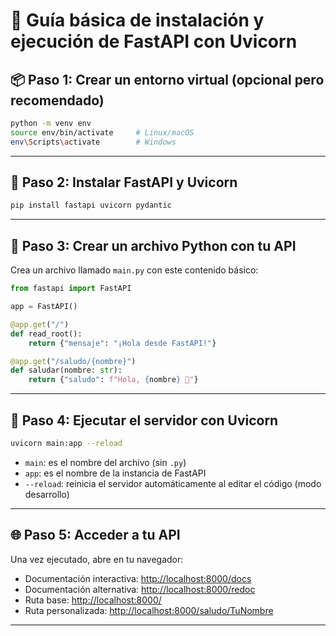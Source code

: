 # 🚀 Guía básica de instalación y ejecución de FastAPI con Uvicorn

## 📦 Paso 1: Crear un entorno virtual (opcional pero recomendado)

```bash
python -m venv env
source env/bin/activate     # Linux/macOS
env\Scripts\activate        # Windows
````

---

## 🧪 Paso 2: Instalar FastAPI y Uvicorn

```bash
pip install fastapi uvicorn pydantic
```

---

## 📝 Paso 3: Crear un archivo Python con tu API

Crea un archivo llamado `main.py` con este contenido básico:

```python
from fastapi import FastAPI

app = FastAPI()

@app.get("/")
def read_root():
    return {"mensaje": "¡Hola desde FastAPI!"}

@app.get("/saludo/{nombre}")
def saludar(nombre: str):
    return {"saludo": f"Hola, {nombre} 👋"}
```

---

## 🚦 Paso 4: Ejecutar el servidor con Uvicorn

```bash
uvicorn main:app --reload
```

* `main`: es el nombre del archivo (sin `.py`)
* `app`: es el nombre de la instancia de FastAPI
* `--reload`: reinicia el servidor automáticamente al editar el código (modo desarrollo)

---

## 🌐 Paso 5: Acceder a tu API

Una vez ejecutado, abre en tu navegador:

* Documentación interactiva: [http://localhost:8000/docs](http://localhost:8000/docs)
* Documentación alternativa: [http://localhost:8000/redoc](http://localhost:8000/redoc)
* Ruta base: [http://localhost:8000/](http://localhost:8000/)
* Ruta personalizada: [http://localhost:8000/saludo/TuNombre](http://localhost:8000/saludo/TuNombre)

---
